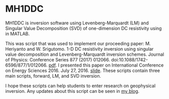 # MH1DDC
MH1DDC is inversion software using Levenberg-Marquardt (LM) and Singular Value Decomposition (SVD) of one-dimension DC resistivity using in MATLAB.

This was script that was used to implement our proceeding paper:
M. Heriyanto and W. Srigutomo. 1-D DC resistivity inversion using singular value decomposition and Levenberg-Marquardt inversion schemes. Journal of Physics: Conference Series 877 (2017) 012066. doi:10.1088/1742-6596/877/1/012066. [pdf](https://iopscience.iop.org/article/10.1088/1742-6596/877/1/012066/pdf). I presented this paper on International Conference on Energy Sciences 2016. July 27, 2016. [slide](https://figshare.com/articles/1-D_DC_Resistivity_Inversion_Using_Singular_Value_Decomposition_and_Levenberg-Marquardt_s_Inversion_Schemes/4644637). These scripts contain three main scripts, forward, LM, and SVD inversion. 

I hope these scripts can help students to enter research on geophysical inversion. 
Any updates about this script can be seen in [my blog](https://mheriyanto.wordpress.com/mh1ddc/).
